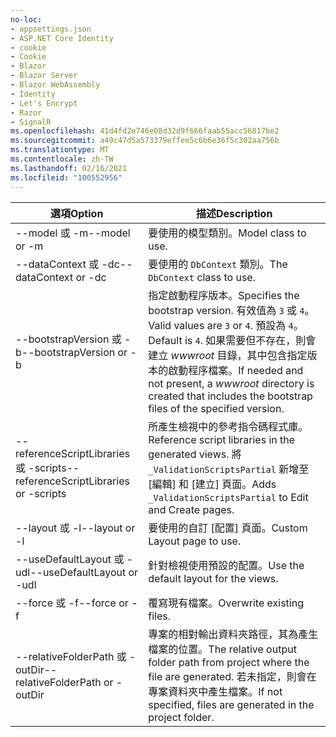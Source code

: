 ```yaml
---
no-loc:
- appsettings.json
- ASP.NET Core Identity
- cookie
- Cookie
- Blazor
- Blazor Server
- Blazor WebAssembly
- Identity
- Let's Encrypt
- Razor
- SignalR
ms.openlocfilehash: 41d4fd2e746e08d32d9f666faab55acc56817be2
ms.sourcegitcommit: a49c47d5a573379effee5c6b6e36f5c302aa756b
ms.translationtype: MT
ms.contentlocale: zh-TW
ms.lasthandoff: 02/16/2021
ms.locfileid: "100552956"
---
```

<!-- Options common to Razor Pages and Controller -->
| <span data-ttu-id="8e338-101">選項</span><span class="sxs-lookup"><span data-stu-id="8e338-101">Option</span></span>               | <span data-ttu-id="8e338-102">描述</span><span class="sxs-lookup"><span data-stu-id="8e338-102">Description</span></span>|
| ----------------- | ------------ |
| <span data-ttu-id="8e338-103">--model 或 -m</span><span class="sxs-lookup"><span data-stu-id="8e338-103">--model or -m</span></span>  | <span data-ttu-id="8e338-104">要使用的模型類別。</span><span class="sxs-lookup"><span data-stu-id="8e338-104">Model class to use.</span></span> |
| <span data-ttu-id="8e338-105">--dataContext 或 -dc</span><span class="sxs-lookup"><span data-stu-id="8e338-105">--dataContext or -dc</span></span>  | <span data-ttu-id="8e338-106">要使用的 `DbContext` 類別。</span><span class="sxs-lookup"><span data-stu-id="8e338-106">The `DbContext` class to use.</span></span> |
| <span data-ttu-id="8e338-107">--bootstrapVersion 或 -b</span><span class="sxs-lookup"><span data-stu-id="8e338-107">--bootstrapVersion or -b</span></span>  | <span data-ttu-id="8e338-108">指定啟動程序版本。</span><span class="sxs-lookup"><span data-stu-id="8e338-108">Specifies the bootstrap version.</span></span> <span data-ttu-id="8e338-109">有效值為 `3` 或 `4`。</span><span class="sxs-lookup"><span data-stu-id="8e338-109">Valid values are `3` or `4`.</span></span> <span data-ttu-id="8e338-110">預設為 `4`。</span><span class="sxs-lookup"><span data-stu-id="8e338-110">Default is `4`.</span></span> <span data-ttu-id="8e338-111">如果需要但不存在，則會建立 *wwwroot* 目錄，其中包含指定版本的啟動程序檔案。</span><span class="sxs-lookup"><span data-stu-id="8e338-111">If needed and not present, a *wwwroot* directory is created that includes the bootstrap files of the specified version.</span></span> |
| <span data-ttu-id="8e338-112">--referenceScriptLibraries 或 -scripts</span><span class="sxs-lookup"><span data-stu-id="8e338-112">--referenceScriptLibraries or -scripts</span></span> |  <span data-ttu-id="8e338-113">所產生檢視中的參考指令碼程式庫。</span><span class="sxs-lookup"><span data-stu-id="8e338-113">Reference script libraries in the generated views.</span></span> <span data-ttu-id="8e338-114">將 `_ValidationScriptsPartial` 新增至 [編輯] 和 [建立] 頁面。</span><span class="sxs-lookup"><span data-stu-id="8e338-114">Adds `_ValidationScriptsPartial` to Edit and Create pages.</span></span> |
| <span data-ttu-id="8e338-115">--layout 或 -l</span><span class="sxs-lookup"><span data-stu-id="8e338-115">--layout or -l</span></span> | <span data-ttu-id="8e338-116">要使用的自訂 [配置] 頁面。</span><span class="sxs-lookup"><span data-stu-id="8e338-116">Custom Layout page to use.</span></span> |
| <span data-ttu-id="8e338-117">--useDefaultLayout 或 -udl</span><span class="sxs-lookup"><span data-stu-id="8e338-117">--useDefaultLayout or -udl</span></span> | <span data-ttu-id="8e338-118">針對檢視使用預設的配置。</span><span class="sxs-lookup"><span data-stu-id="8e338-118">Use the default layout for the views.</span></span> |
| <span data-ttu-id="8e338-119">--force 或 -f</span><span class="sxs-lookup"><span data-stu-id="8e338-119">--force or -f</span></span> | <span data-ttu-id="8e338-120">覆寫現有檔案。</span><span class="sxs-lookup"><span data-stu-id="8e338-120">Overwrite existing files.</span></span> |
| <span data-ttu-id="8e338-121">--relativeFolderPath 或 -outDir</span><span class="sxs-lookup"><span data-stu-id="8e338-121">--relativeFolderPath or -outDir</span></span> | <span data-ttu-id="8e338-122">專案的相對輸出資料夾路徑，其為產生檔案的位置。</span><span class="sxs-lookup"><span data-stu-id="8e338-122">The relative output folder path from project where the file are generated.</span></span> <span data-ttu-id="8e338-123">若未指定，則會在專案資料夾中產生檔案。</span><span class="sxs-lookup"><span data-stu-id="8e338-123">If not specified, files are generated in the project folder.</span></span> |